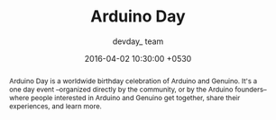 ---
title:  "Arduino Day"
date:   2016-04-02 10:30:00 +0530
categories: events
tags: arduino
author: "devday_ team"
name: "Arduino day"
event_time: "10:30 AM - 02:30 PM"
abstract: >
  Arduino Day is a worldwide birthday celebration of Arduino and Genuino.
  It's a one day event –organized directly by the community, or by the
  Arduino founders– where people interested in Arduino and Genuino get
  together, share their experiences, and learn more.
time: "2016-04-02T10:30:00+05:30"
registration_closes: "2016-04-02T10:30:00+05:30"
venue: "Bangalore"
agenda: 
- 
    type: "talk"
    title: "Adventures with Arduino"
    local_time: "10:30"
    local_time_post: "AM"
    abstract: "Lorem ipsum dolor sit amet, consectetur adipiscing elit. Aliquam in varius ante. Cras mattis ante sit amet nunc molestie faucibus. Sed luctus arcu in leo molestie, et laoreet nibh dictum. Donec nec massa pharetra, commodo sapien id, finibus dolor. Donec tempor ipsum nisl. Vivamus in viverra arcu. Curabitur vehicula mi in nunc tristique mollis. In vel justo scelerisque, mattis urna."
    authors: 
    - 
        name: "Himesh Reddivari"
        avatar: ""
    time: "2016-04-02T10:30:00+05:30"
- 
    type: "break"
    time: "2016-04-02T11:15:00+05:30"
    title: "Tea Break"
    local_time: "11:15"
    local_time_post: "AM"
- 
    type: "talk"
    time: "2016-04-02T11:30:00+05:30"
    title: "Journey of Samvid"
    local_time: "11:30"
    local_time_post: "AM"
    abstract: "Lorem ipsum dolor sit amet, consectetur adipiscing elit. Aliquam in varius ante. Cras mattis ante sit amet nunc molestie faucibus. Sed luctus arcu in leo molestie, et laoreet nibh dictum. Donec nec massa pharetra, commodo sapien id, finibus dolor. Donec tempor ipsum nisl. Vivamus in viverra arcu. Curabitur vehicula mi in nunc tristique mollis. In vel justo scelerisque, mattis urna."
    authors:  
    - 
        name: "Shashank Teotia"
        avatar: ""
- 
    type: "talk"
    title: "Simple obstacle avoiding Robot using Arduino"
    time: "2016-04-02T12:15:00+05:30"
    local_time: "12:15"
    local_time_post: "AM"
    abstract: "Lorem ipsum dolor sit amet, consectetur adipiscing elit. Aliquam in varius ante. Cras mattis ante sit amet nunc molestie faucibus. Sed luctus arcu in leo molestie, et laoreet nibh dictum. Donec nec massa pharetra, commodo sapien id, finibus dolor. Donec tempor ipsum nisl. Vivamus in viverra arcu. Curabitur vehicula mi in nunc tristique mollis. In vel justo scelerisque, mattis urna."
    authors: 
    - 
        name: "Deepak Nararyana Rao"
        avatar: ""
- 
    type: "workshop"
    title: "Workshop on Arduino"
    time: "2016-04-02T13:00:00+05:30"
    local_time: "01:00"
    local_time_post: "PM"
    abstract: "Lorem ipsum dolor sit amet, consectetur adipiscing elit. Aliquam in varius ante. Cras mattis ante sit amet nunc molestie faucibus. Sed luctus arcu in leo molestie, et laoreet nibh dictum. Donec nec massa pharetra, commodo sapien id, finibus dolor. Donec tempor ipsum nisl. Vivamus in viverra arcu. Curabitur vehicula mi in nunc tristique mollis. In vel justo scelerisque, mattis urna."
    authors: 
    - 
        name: "Deepak Nararyana Rao"
        avatar: ""
- 
    type: "break"
    title: "Lunch Break"
    time: "2016-06-04T13:45:00+05:30"
    local_time: "01:45"
    local_time_post: "PM"
---